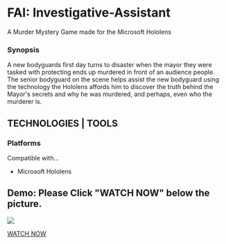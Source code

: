 # FAI: Investigative-Assistant

<p>A Murder Mystery Game made for the Microsoft Hololens</p>

### Synopsis
<p>A new bodyguards first day turns to disaster when the mayor they were tasked with protecting ends up murdered in front of an audience people. The senior bodyguard on the scene helps assist the new bodyguard using the technology the Hololens affords him to discover the truth behind the Mayor's secrets and why he was murdered, and perhaps, even who the murderer is.</p>

## TECHNOLOGIES | TOOLS

### Platforms
<p>Compatible with...</p>
<ul>
  <li>Microsoft Hololens</li>
</ul>

## Demo: Please Click "WATCH NOW" below the picture.
<img src="https://github.com/danieljcoh/FAI-Investigative-Assistant/assets/37455228/e07398b5-6f6b-46c5-8c73-1220c7b3f958">

<a href="https://www.youtube.com/watch?v=KrLplIw_Syw">WATCH NOW</a>
